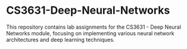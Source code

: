 # CS3631-Deep-Neural-Networks
This repository contains lab assignments for the CS3631 - Deep Neural Networks module, focusing on implementing various neural network architectures and deep learning techniques.

